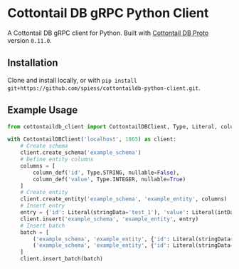 # Cottontail DB gRPC Python Client

A Cottontail DB gRPC client for Python. Built with [Cottontail DB Proto](https://github.com/vitrivr/cottontaildb-proto)
version `0.11.0`.

## Installation

Clone and install locally, or with `pip install git+https://github.com/spiess/cottontaildb-python-client.git`.

## Example Usage

```python
from cottontaildb_client import CottontailDBClient, Type, Literal, column_def

with CottontailDBClient('localhost', 1865) as client:
    # Create schema
    client.create_schema('example_schema')
    # Define entity columns
    columns = [
        column_def('id', Type.STRING, nullable=False),
        column_def('value', Type.INTEGER, nullable=True)
    ]
    # Create entity
    client.create_entity('example_schema', 'example_entity', columns)
    # Insert entry
    entry = {'id': Literal(stringData='test_1'), 'value': Literal(intData=1)}
    client.insert('example_schema', 'example_entity', entry)
    # Insert batch
    batch = [
        ('example_schema', 'example_entity', {'id': Literal(stringData='test_10'), 'value': Literal(intData=10)}),
        ('example_schema', 'example_entity', {'id': Literal(stringData='test_20'), 'value': Literal(intData=20)})
    ]
    client.insert_batch(batch)
```

